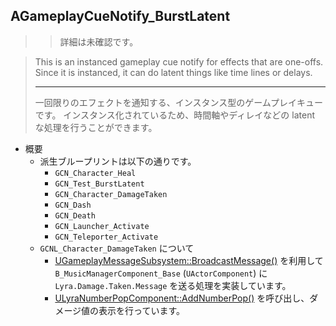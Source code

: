 ## AGameplayCueNotify_BurstLatent

>> 詳細は未確認です。

> This is an instanced gameplay cue notify for effects that are one-offs.  
> Since it is instanced, it can do latent things like time lines or delays.  
> 
> ----
> 一回限りのエフェクトを通知する、インスタンス型のゲームプレイキューです。 
> インスタンス化されているため、時間軸やディレイなどの latent な処理を行うことができます。 

* 概要
	* 派生ブループリントは以下の通りです。
		* `GCN_Character_Heal`
		* `GCN_Test_BurstLatent`
		* `GCN_Character_DamageTaken`
		* `GCN_Dash`
		* `GCN_Death`
		* `GCN_Launcher_Activate`
		* `GCN_Teleporter_Activate`
	* `GCNL_Character_DamageTaken` について
		* [UGameplayMessageSubsystem::BroadcastMessage()] を利用して `B_MusicManagerComponent_Base` (`UActorComponent`) に `Lyra.Damage.Taken.Message` を送る処理を実装しています。
		* [ULyraNumberPopComponent::AddNumberPop()] を呼び出し、ダメージ値の表示を行っています。



<!--- ページ内のリンク --->

<!--- 自前の画像へのリンク --->

<!--- generated --->
[ULyraNumberPopComponent::AddNumberPop()]: ../../Lyra/Etc/ULyraNumberPopComponent.md#ulyranumberpopcomponentaddnumberpop
[UGameplayMessageSubsystem::BroadcastMessage()]: ../../Plugin/GameplayMessageSubsystem/UGameplayMessageSubsystem.md#ugameplaymessagesubsystembroadcastmessage
